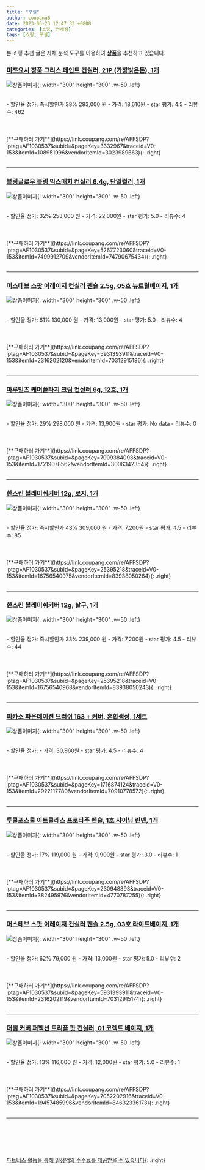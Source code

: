 ```yaml
---
title: "꾸셀"
author: coupang6
date: 2023-06-23 12:47:33 +0800
categories: [쇼핑, 면세점]
tags: [쇼핑, 꾸셀]
---
```


본 쇼핑 추천 글은 자체 분석 도구를 이용하여 [**상품**](https://link.coupang.com/a/bao1ui)을 추천하고 있습니다.

### [미쯔요시 정품 그리스 페인트 컨실러, 21P (가장밝은톤), 1개](https://link.coupang.com/re/AFFSDP?lptag=AF1030537&subid=&pageKey=3332967&traceid=V0-153&itemId=108951996&vendorItemId=3023989663)

![상품이미지](https://thumbnail9.coupangcdn.com/thumbnails/remote/230x230ex/image/vendor_inventory/images/2019/02/12/16/6/8d5bd57e-81f0-4eb0-bcc0-443059d416c7.jpg){: width="300" height="300" .w-50 .left}


<br>
- 할인율 정가: 즉시할인가 38%  293,000   원
- 가격: 18,610원
- star 평가: 4.5
- 리뷰수: 462
<br>
<br>
<br>
<br>
[**구매하러 가기**](https://link.coupang.com/re/AFFSDP?lptag=AF1030537&subid=&pageKey=3332967&traceid=V0-153&itemId=108951996&vendorItemId=3023989663){: .right}
<br>
<br>

---

### [블링글로우 블링 믹스매치 컨실러 6.4g, 단일컬러, 1개](https://link.coupang.com/re/AFFSDP?lptag=AF1030537&subid=&pageKey=5267723060&traceid=V0-153&itemId=7499912709&vendorItemId=74790675434)

![상품이미지](https://thumbnail6.coupangcdn.com/thumbnails/remote/230x230ex/image/retail/images/2021/03/31/11/2/17c427a7-749a-496e-bd65-794009a00c03.jpg){: width="300" height="300" .w-50 .left}


<br>
- 할인율 정가: 32%  253,000   원
- 가격: 22,000원
- star 평가: 5.0
- 리뷰수: 4
<br>
<br>
<br>
<br>
[**구매하러 가기**](https://link.coupang.com/re/AFFSDP?lptag=AF1030537&subid=&pageKey=5267723060&traceid=V0-153&itemId=7499912709&vendorItemId=74790675434){: .right}
<br>
<br>

---

### [머스테브 스팟 이레이저 컨실러 펜슬 2.5g, 05호 뉴트럴베이지, 1개](https://link.coupang.com/re/AFFSDP?lptag=AF1030537&subid=&pageKey=5931393911&traceid=V0-153&itemId=2316202120&vendorItemId=70312915186)

![상품이미지](https://thumbnail8.coupangcdn.com/thumbnails/remote/230x230ex/image/retail/images/5312570076767134-195fbc14-2be1-4d6a-a700-c46ceaeab170.png){: width="300" height="300" .w-50 .left}


<br>
- 할인율 정가: 61%  130,000   원
- 가격: 13,000원
- star 평가: 5.0
- 리뷰수: 4
<br>
<br>
<br>
<br>
[**구매하러 가기**](https://link.coupang.com/re/AFFSDP?lptag=AF1030537&subid=&pageKey=5931393911&traceid=V0-153&itemId=2316202120&vendorItemId=70312915186){: .right}
<br>
<br>

---

### [마루빌츠 케머플라지 크림 컨실러 6g, 12호, 1개](https://link.coupang.com/re/AFFSDP?lptag=AF1030537&subid=&pageKey=7009384093&traceid=V0-153&itemId=17219078562&vendorItemId=3006342354)

![상품이미지](https://thumbnail8.coupangcdn.com/thumbnails/remote/230x230ex/image/retail/images/9438735456751358-b88baa6f-168a-4461-8056-7cefa2c219ff.jpg){: width="300" height="300" .w-50 .left}


<br>
- 할인율 정가: 29%  298,000   원
- 가격: 13,900원
- star 평가: No data
- 리뷰수: 0
<br>
<br>
<br>
<br>
[**구매하러 가기**](https://link.coupang.com/re/AFFSDP?lptag=AF1030537&subid=&pageKey=7009384093&traceid=V0-153&itemId=17219078562&vendorItemId=3006342354){: .right}
<br>
<br>

---

### [한스킨 블레미쉬커버 12g, 로지, 1개](https://link.coupang.com/re/AFFSDP?lptag=AF1030537&subid=&pageKey=25395218&traceid=V0-153&itemId=16756540975&vendorItemId=83938050264)

![상품이미지](https://thumbnail7.coupangcdn.com/thumbnails/remote/230x230ex/image/retail/images/2022/11/17/17/7/52f1daa4-0e5d-4c30-a111-eff53b2b6883.jpg){: width="300" height="300" .w-50 .left}


<br>
- 할인율 정가: 즉시할인가 43%  309,000   원
- 가격: 7,200원
- star 평가: 4.5
- 리뷰수: 85
<br>
<br>
<br>
<br>
[**구매하러 가기**](https://link.coupang.com/re/AFFSDP?lptag=AF1030537&subid=&pageKey=25395218&traceid=V0-153&itemId=16756540975&vendorItemId=83938050264){: .right}
<br>
<br>

---

### [한스킨 블레미쉬커버 12g, 살구, 1개](https://link.coupang.com/re/AFFSDP?lptag=AF1030537&subid=&pageKey=25395218&traceid=V0-153&itemId=16756540968&vendorItemId=83938050243)

![상품이미지](https://thumbnail8.coupangcdn.com/thumbnails/remote/230x230ex/image/retail/images/505309351487685-17833526-6490-4996-86fa-42cfb86e9fe5.jpg){: width="300" height="300" .w-50 .left}


<br>
- 할인율 정가: 즉시할인가 33%  239,000   원
- 가격: 7,200원
- star 평가: 4.5
- 리뷰수: 44
<br>
<br>
<br>
<br>
[**구매하러 가기**](https://link.coupang.com/re/AFFSDP?lptag=AF1030537&subid=&pageKey=25395218&traceid=V0-153&itemId=16756540968&vendorItemId=83938050243){: .right}
<br>
<br>

---

### [피카소 파운데이션 브러쉬 163 + 커버, 혼합색상, 1세트](https://link.coupang.com/re/AFFSDP?lptag=AF1030537&subid=&pageKey=1716874124&traceid=V0-153&itemId=2922117780&vendorItemId=70910778572)

![상품이미지](https://thumbnail8.coupangcdn.com/thumbnails/remote/230x230ex/image/retail/images/7272551562493685-f4c684f5-5627-4ae6-bc2e-47246d5465f5.jpg){: width="300" height="300" .w-50 .left}


<br>
- 할인율 정가: 
- 가격: 30,960원
- star 평가: 4.5
- 리뷰수: 4
<br>
<br>
<br>
<br>
[**구매하러 가기**](https://link.coupang.com/re/AFFSDP?lptag=AF1030537&subid=&pageKey=1716874124&traceid=V0-153&itemId=2922117780&vendorItemId=70910778572){: .right}
<br>
<br>

---

### [투쿨포스쿨 아트클래스 프로타주 펜슬, 1호 샤이닝 린넨, 1개](https://link.coupang.com/re/AFFSDP?lptag=AF1030537&subid=&pageKey=230948893&traceid=V0-153&itemId=382495976&vendorItemId=4770787255)

![상품이미지](https://thumbnail7.coupangcdn.com/thumbnails/remote/230x230ex/image/vendor_inventory/319f/99e5fb034b1d3fd88f72c3e17a4754f07837e96258605de416145c30f64f.jpg){: width="300" height="300" .w-50 .left}


<br>
- 할인율 정가: 17%  119,000   원
- 가격: 9,900원
- star 평가: 3.0
- 리뷰수: 1
<br>
<br>
<br>
<br>
[**구매하러 가기**](https://link.coupang.com/re/AFFSDP?lptag=AF1030537&subid=&pageKey=230948893&traceid=V0-153&itemId=382495976&vendorItemId=4770787255){: .right}
<br>
<br>

---

### [머스테브 스팟 이레이저 컨실러 펜슬 2.5g, 03호 라이트베이지, 1개](https://link.coupang.com/re/AFFSDP?lptag=AF1030537&subid=&pageKey=5931393911&traceid=V0-153&itemId=2316202119&vendorItemId=70312915174)

![상품이미지](https://thumbnail8.coupangcdn.com/thumbnails/remote/230x230ex/image/retail/images/4359580315634568-c80add2b-e630-4892-9a9c-1cdad8300d14.png){: width="300" height="300" .w-50 .left}


<br>
- 할인율 정가: 62%  79,000   원
- 가격: 13,000원
- star 평가: 5.0
- 리뷰수: 2
<br>
<br>
<br>
<br>
[**구매하러 가기**](https://link.coupang.com/re/AFFSDP?lptag=AF1030537&subid=&pageKey=5931393911&traceid=V0-153&itemId=2316202119&vendorItemId=70312915174){: .right}
<br>
<br>

---

### [더샘 커버 퍼펙션 트리플 팟 컨실러, 01 코렉트 베이지, 1개](https://link.coupang.com/re/AFFSDP?lptag=AF1030537&subid=&pageKey=7052202916&traceid=V0-153&itemId=19457485996&vendorItemId=84632336173)

![상품이미지](https://thumbnail7.coupangcdn.com/thumbnails/remote/230x230ex/image/retail/images/4096105027413784-b6b350cc-ee81-4848-a5e4-c72a01a407ea.jpg){: width="300" height="300" .w-50 .left}


<br>
- 할인율 정가: 13%  116,000   원
- 가격: 12,000원
- star 평가: 5.0
- 리뷰수: 1
<br>
<br>
<br>
<br>
[**구매하러 가기**](https://link.coupang.com/re/AFFSDP?lptag=AF1030537&subid=&pageKey=7052202916&traceid=V0-153&itemId=19457485996&vendorItemId=84632336173){: .right}
<br>
<br>

---
<br><br><br><br><br> [파트너스 활동을 통해 일정액의 수수료를 제공받을 수 있습니다](https://link.coupang.com/a/bao1ui){: .right}